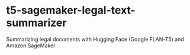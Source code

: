 # t5-sagemaker-legal-text-summarizer
Summarizing legal documents with Hugging Face (Google FLAN-T5) and Amazon SageMaker
